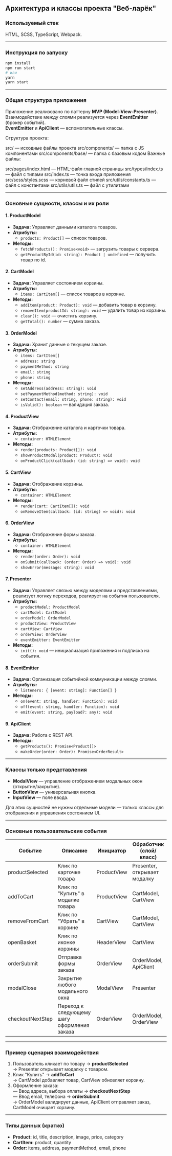 ## Архитектура и классы проекта "Веб-ларёк"

### Используемый стек

HTML, SCSS, TypeScript, Webpack.

---

### Инструкция по запуску

```sh
npm install
npm run start
# или
yarn
yarn start
```

---

### Общая структура приложения

Приложение реализовано по паттерну **MVP (Model-View-Presenter)**.  
Взаимодействие между слоями реализуется через **EventEmitter** (брокер событий).  
**EventEmitter** и **ApiClient** — вспомогательные классы.

Структура проекта:

src/ — исходные файлы проекта
src/components/ — папка с JS компонентами
src/components/base/ — папка с базовым кодом
Важные файлы:

src/pages/index.html — HTML-файл главной страницы
src/types/index.ts — файл с типами
src/index.ts — точка входа приложения
src/scss/styles.scss — корневой файл стилей
src/utils/constants.ts — файл с константами
src/utils/utils.ts — файл с утилитами

---

### Основные сущности, классы и их роли

#### 1. **ProductModel**
- **Задача:** Управляет данными каталога товаров.
- **Атрибуты:**  
  - `products: Product[]` — список товаров.
- **Методы:**  
  - `fetchProducts(): Promise<void>` — загрузить товары с сервера.
  - `getProductById(id: string): Product | undefined` — получить товар по id.

#### 2. **CartModel**
- **Задача:** Управляет состоянием корзины.
- **Атрибуты:**  
  - `items: CartItem[]` — список товаров в корзине.
- **Методы:**  
  - `addItem(product: Product): void` — добавить товар в корзину.
  - `removeItem(productId: string): void` — удалить товар из корзины.
  - `clear(): void` — очистить корзину.
  - `getTotal(): number` — сумма заказа.

#### 3. **OrderModel**
- **Задача:** Хранит данные о текущем заказе.
- **Атрибуты:**  
  - `items: CartItem[]`
  - `address: string`
  - `paymentMethod: string`
  - `email: string`
  - `phone: string`
- **Методы:**  
  - `setAddress(address: string): void`
  - `setPaymentMethod(method: string): void`
  - `setContact(email: string, phone: string): void`
  - `isValid(): boolean` — валидация заказа.

#### 4. **ProductView**
- **Задача:** Отображение каталога и карточки товара.
- **Атрибуты:**  
  - `container: HTMLElement`
- **Методы:**  
  - `render(products: Product[]): void`
  - `showProductModal(product: Product): void`
  - `onProductClick(callback: (id: string) => void): void`

#### 5. **CartView**
- **Задача:** Отображение корзины.
- **Атрибуты:**  
  - `container: HTMLElement`
- **Методы:**  
  - `render(cart: CartItem[]): void`
  - `onRemoveItem(callback: (id: string) => void): void`

#### 6. **OrderView**
- **Задача:** Отображение формы заказа.
- **Атрибуты:**  
  - `container: HTMLElement`
- **Методы:**  
  - `render(order: Order): void`
  - `onSubmit(callback: (order: Order) => void): void`
  - `showError(message: string): void`

#### 7. **Presenter**
- **Задача:** Управляет связью между моделями и представлениями, реализует логику переходов, реагирует на события пользователя.
- **Атрибуты:**  
  - `productModel: ProductModel`
  - `cartModel: CartModel`
  - `orderModel: OrderModel`
  - `productView: ProductView`
  - `cartView: CartView`
  - `orderView: OrderView`
  - `eventEmitter: EventEmitter`
- **Методы:**  
  - `init(): void` — инициализация приложения и подписка на события.

#### 8. **EventEmitter** 
- **Задача:** Организация событийной коммуникации между слоями.
- **Атрибуты:**  
  - `listeners: { [event: string]: Function[] }`
- **Методы:**  
  - `on(event: string, handler: Function): void`
  - `off(event: string, handler: Function): void`
  - `emit(event: string, payload?: any): void`

#### 9. **ApiClient** 
- **Задача:** Работа с REST API.
- **Методы:**  
  - `getProducts(): Promise<Product[]>`
  - `makeOrder(order: Order): Promise<OrderResult>`

---

### Классы только представления

- **ModalView** — управление отображением модальных окон (открытие/закрытие).
- **ButtonView** — универсальная кнопка.
- **InputView** — поле ввода.

Для этих сущностей не нужны отдельные модели — только классы для отображения и управления состоянием UI.

---

### Основные пользовательские события

| Событие             | Описание                                              | Инициатор           | Обработчик (слой/класс)      |
|---------------------|------------------------------------------------------|---------------------|------------------------------|
| productSelected     | Клик по карточке товара                              | ProductView         | Presenter, открывает модалку |
| addToCart           | Клик по "Купить" в модалке товара                    | ProductView         | CartModel, CartView          |
| removeFromCart      | Клик по "Убрать" в корзине                           | CartView            | CartModel, CartView          |
| openBasket          | Клик по иконке корзины                               | HeaderView          | CartView                     |
| orderSubmit         | Отправка формы заказа                                | OrderView           | OrderModel, ApiClient        |
| modalClose          | Закрытие любого модального окна                      | ModalView           | Presenter                    |
| checkoutNextStep    | Переход к следующему шагу оформления заказа          | OrderView           | OrderModel, OrderView        |

---

### Пример сценария взаимодействия

1. Пользователь кликает по товару → **productSelected**  
   → Presenter открывает модалку с товаром.
2. Клик "Купить" → **addToCart**  
   → CartModel добавляет товар, CartView обновляет корзину.
3. Оформление заказа:  
   — Ввод адреса, выбора оплаты → **checkoutNextStep**  
   — Ввод email, телефона → **orderSubmit**  
   → OrderModel валидирует данные, ApiClient отправляет заказ, CartModel очищает корзину.

---

### Типы данных (кратко)

- **Product:** id, title, description, image, price, category
- **CartItem:** product, quantity
- **Order:** items, address, paymentMethod, email, phone

